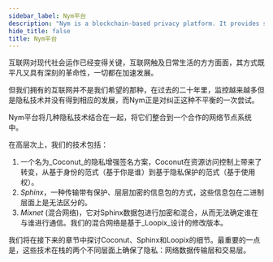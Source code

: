 ```yaml
---
sidebar_label: Nym平台
description: "Nym is a blockchain-based privacy platform. It provides strong network-level privacy against sophisticated end-to-end attackers, and anonymous access control using blinded, re-randomizable, decentralized credentials."
hide_title: false
title: Nym平台
---
```


互联网对现代社会运作已经变得关键，互联网触及日常生活的方方面面，其方式既平凡又具有深刻的革命性，一切都在加速发展。

但我们拥有的互联网并不是我们希望的那种，在过去的二十年里，监控越来越多但是隐私技术并没有得到相应的发展，而Nym正是对纠正这种不平衡的一次尝试。

Nym平台将几种隐私技术结合在一起，将它们整合到一个合作的网络节点系统中。

在高层次上，我们的技术包括：

1. 一个名为_Coconut_的隐私增强签名方案，Coconut在资源访问控制上带来了转变，从基于身份的范式（基于你是谁）到基于隐私保护的范式（基于使用权）。
2. _Sphinx_，一种传输带有保护、层层加密的信息包的方式，这些信息包在二进制层面上是无法区分的。
3. _Mixnet_ (混合网络)，它对Sphinx数据包进行加密和混合，从而无法确定谁在与谁进行通信。我们的混合网络是基于_Loopix_设计的修改版本。

我们将在接下来的章节中探讨Coconut、Sphinx和Loopix的细节。最重要的一点是，这些技术在栈的两个不同层面上确保了隐私：网络数据传输层和交易层。

